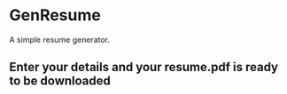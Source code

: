 # GenResume
A simple resume generator.

## Enter your details and your resume.pdf is ready to be downloaded